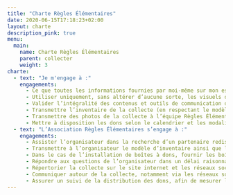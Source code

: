 ```yaml
---
title: "Charte Règles Élémentaires"
date: 2020-06-15T17:18:23+02:00
layout: charte
description_pink: true
menu:
  main:
    name: Charte Règles Élémentaires
    parent: collecter
    weight: 3
charte:
  - text: "Je m'engage à :"
    engagements:
      - Ce que toutes les informations fournies par moi-même sur mon espace collectes et les formulaires afférents soient correctes et à jour.
      - Utiliser uniquement, sans altérer d’aucune sorte, les visuels de communication fournis par l’équipe des Règles Élémentaires. Aucune modification des visuels ne peut se faire sans l’accord écrit de l’équipe des Règles Élémentaires.
      - Valider l’intégralité des contenus et outils de communication dédiés (événement Facebook, newsletter, etc.) avec l’équipe de Règles Élémentaires, avant le début de la collecte et avant toute publication. Dans le cas de la création d’un événement Facebook, inscrire Règles Élémentaires en administrateur de l’événement.
      - Transmettre l’inventaire de la collecte (en respectant le modèle fourni) à l’équipe de Règles Élémentaires via mon espace collectes.
      - Transmettre des photos de la collecte à l’équipe Règles Élémentaires via mon espace collectes.
      - Mettre à disposition les dons selon le calendrier et les modalités définis ci-dessus.
  - text: "L’Association Règles Élémentaires s’engage à :"
    engagements:
      - Assister l’organisateur dans la recherche d’un partenaire redistributeur.
      - Transmettre à l’organisateur le modèle d’inventaire ainsi que les visuels de communication destinés à l’impression d’affiches et/ou flyers et à la communication sur les réseaux sociaux.
      - Dans le cas de l’installation de boîtes à dons, fournir les boîtes ou assister l’organisateur dans leur conception.
      - Répondre aux questions de l’organisateur dans un délai raisonnable, par téléphone ou par email. Si l’organisateur le souhaitent, une rencontre physique pourrait être organisée.
      - Répertorier la collecte sur le site internet et les réseaux sociaux de Règles Élémentaires.
      - Communiquer autour de la collecte, notamment via les réseaux sociaux.
      - Assurer un suivi de la distribution des dons, afin de mesurer l’impact de l’action.
---
```

